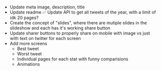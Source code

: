 - Update meta image, description, title
- Update readme
✅ Update API to get all tweets of the year, with a limit of idk 20 pages?
- Create the concept of "slides", where there are mutiple slides in the slideshow and each has it's working share button
- Update sharer buttons to properly share on mobile with image vs just with text on twitter for each screen
- Add more screens
  - Best tweet
  - Worst tweet
  - Individual pages for each stat with funny comparisions
  - Animations